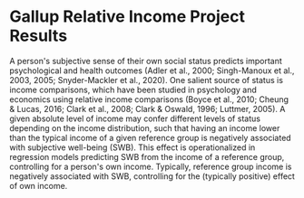 # Gallup Relative Income Project Results

A person's subjective sense of their own social status predicts important psychological and health outcomes (Adler et al., 2000; Singh-Manoux et al., 2003, 2005; Snyder-Mackler et al., 2020). One salient source of status is income comparisons, which have been studied in psychology and economics using relative income comparisons (Boyce et al., 2010; Cheung & Lucas, 2016; Clark et al., 2008; Clark & Oswald, 1996; Luttmer, 2005). A given absolute level of income may confer different levels of status depending on the income distribution, such that having an income lower than the typical income of a given reference group is negatively associated with subjective well-being (SWB). This effect is operationalized in regression models predicting SWB from the income of a reference group, controlling for a person's own income. Typically, reference group income is negatively associated with SWB, controlling for the (typically positive) effect of own income. 
